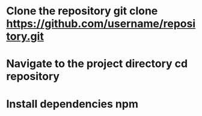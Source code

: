 # Clone the repository git clone https://github.com/username/repository.git 
# Navigate to the project directory cd repository 
# Install dependencies npm
